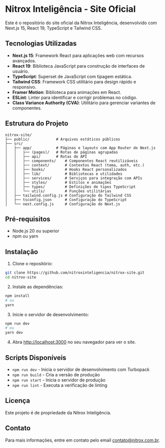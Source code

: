 # Nitrox Inteligência - Site Oficial

Este é o repositório do site oficial da Nitrox Inteligência, desenvolvido com Next.js 15, React 19, TypeScript e Tailwind CSS.

## Tecnologias Utilizadas

- **Next.js 15**: Framework React para aplicações web com recursos avançados.
- **React 19**: Biblioteca JavaScript para construção de interfaces de usuário.
- **TypeScript**: Superset de JavaScript com tipagem estática.
- **Tailwind CSS**: Framework CSS utilitário para design rápido e responsivo.
- **Framer Motion**: Biblioteca para animações em React.
- **ESLint**: Linter para identificar e corrigir problemas no código.
- **Class Variance Authority (CVA)**: Utilitário para gerenciar variantes de componentes.

## Estrutura do Projeto

```
nitrox-site/
├── public/            # Arquivos estáticos públicos
├── src/
│   ├── app/           # Páginas e layouts com App Router do Next.js
│   │   ├── (pages)/   # Rotas de páginas agrupadas
│   │   ├── api/       # Rotas de API
│   │   ├── components/    # Componentes React reutilizáveis
│   │   ├── context/       # Contextos React (tema, auth, etc.)
│   │   ├── hooks/         # Hooks React personalizados
│   │   ├── lib/           # Bibliotecas e utilidades
│   │   ├── services/      # Serviços para integração com APIs
│   │   ├── styles/        # Estilos e animações 
│   │   ├── types/         # Definições de tipos TypeScript
│   │   └── utils/         # Funções utilitárias
│   ├── tailwind.config.js # Configuração do Tailwind CSS
│   ├── tsconfig.json      # Configuração do TypeScript
│   └── next.config.js     # Configuração do Next.js
```

## Pré-requisitos

- Node.js 20 ou superior
- npm ou yarn

## Instalação

1. Clone o repositório:
```bash
git clone https://github.com/nitroxinteligencia/nitrox-site.git
cd nitrox-site
```

2. Instale as dependências:
```bash
npm install
# ou
yarn
```

3. Inicie o servidor de desenvolvimento:
```bash
npm run dev
# ou
yarn dev
```

4. Abra [http://localhost:3000](http://localhost:3000) no seu navegador para ver o site.

## Scripts Disponíveis

- `npm run dev` - Inicia o servidor de desenvolvimento com Turbopack
- `npm run build` - Cria a versão de produção
- `npm run start` - Inicia o servidor de produção
- `npm run lint` - Executa a verificação de linting

## Licença

Este projeto é de propriedade da Nitrox Inteligência.

## Contato

Para mais informações, entre em contato pelo email contato@nitrox.com.br.

